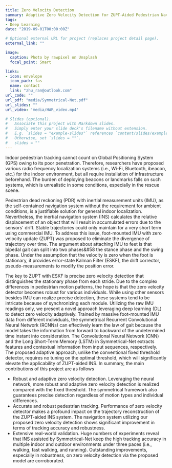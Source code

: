 ```yaml
---
title: Zero Velocity Detection
summary: Adaptive Zero Velocity Detection for ZUPT-Aided Pedestrian Navigation System.
tags:
- Deep Learning
date: "2019-09-01T00:00:00Z"

# Optional external URL for project (replaces project detail page).
external_link: ""

image:
  caption: Photo by rawpixel on Unsplash
  focal_point: Smart

links:
- icon: envelope
  icon_pack: fas
  name: contact
  link: "zhu_ran@outlook.com"
url_code: ""
url_pdf: "media/Symmetrical-Net.pdf"
url_slides: ""
url_video: 'media/HAR_video.mp4'

# Slides (optional).
#   Associate this project with Markdown slides.
#   Simply enter your slide deck's filename without extension.
#   E.g. `slides = "example-slides"` references `content/slides/example-slides.md`.
#   Otherwise, set `slides = ""`.
#   slides = ""
---
```


Indoor pedestrian tracking cannot count on Global Positioning System (GPS) owing to its poor penetration. Therefore, researchers have proposed various radio frequency localization systems (i.e., Wi-Fi, Bluetooth, ibeacon, etc.) for the indoor environment, but all require installation of infrastructure beforehand. The burden of deploying beacons or landmarks falls on such systems, which is unrealistic in some conditions, especially in the rescue scene.

Pedestrian dead reckoning (PDR) with inertial measurement units (IMU), as the self-contained navigation system without the requirement for ambient conditions, is a justifiable solution for general indoor localization. Nevertheless, the inertial navigation system (INS) calculates the relative displacement of an object that will result in accumulated errors due to the sensors' drift. Stable trajectories could only maintain for a very short term using commercial IMU. To address this issue, foot-mounted IMU with zero velocity update (ZUPT) was proposed to eliminate the divergence of trajectory over time. The argument about attaching IMU to feet is that bipedal gait can split into two phases&#58 the stance phase and the swing phase. Under the assumption that the velocity is zero when the foot is stationary, it provides error-state Kalman Filter (ESKF), the drift corrector, pseudo-measurements to modify the position error.

The key to ZUPT with ESKF is precise zero velocity detection that distinguishes the stationary phase from each stride. Due to the complex differences in pedestrian motion patterns, the hope is that the zero velocity detector becomes robust for various individuals. While using other sensors besides IMU can realize precise detection, these systems tend to be intricate because of synchronizing each module. Utilizing the raw IMU readings only, we present a novel approach leveraging deep learning (DL) to detect zero velocity adaptively. Trained by massive foot-mounted IMU data from different individuals, the symmetrical Recurrent Convolutional Neural Network (RCNNs) can effectively learn the law of gait because the model takes the information from forward to backward of the undetermined time instant into consideration. The Convolutional Neural Network (CNN) and the Long Short-Term Memory (LSTM) in Symmetrical-Net extracts features and contextual information from input sequences, respectively. The proposed adaptive approach, unlike the conventional fixed threshold detector, requires no tuning on the optimal threshold, which will significantly elevate the applicability of ZUPT-aided INS. In summary, the main contributions of this project are as follows

- Robust and adaptive zero velocity detection. Leveraging the neural network, more robust and adaptive zero velocity detection is realized compared with the fixed threshold. The symmetrical framework also guarantees precise detection regardless of motion types and individual differences.
- Accurate and robust pedestrian tracking. Performance of zero velocity detector makes a profound impact on the trajectory reconstruction of the ZUPT-aided INS system. The navigation system utilizing our proposed zero velocity detection shows significant improvement in terms of tracking accuracy and robustness.
- Extensive real-world validation. Huge numbers of experiments reveal that INS assisted by Symmetrical-Net keep the high tracking accuracy in multiple indoor and outdoor environments under three paces (i.e., walking, fast walking, and running). Outstanding improvements, especially in robustness, on zero velocity detection via the proposed model are corroborated.

